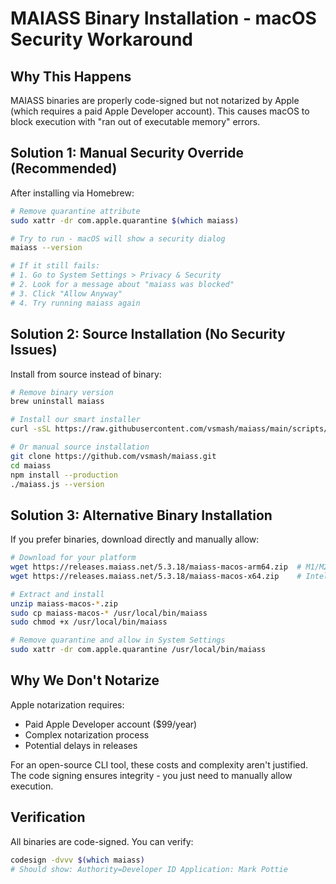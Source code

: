 # MAIASS Binary Installation - macOS Security Workaround

## Why This Happens
MAIASS binaries are properly code-signed but not notarized by Apple (which requires a paid Apple Developer account). This causes macOS to block execution with "ran out of executable memory" errors.

## Solution 1: Manual Security Override (Recommended)

After installing via Homebrew:

```bash
# Remove quarantine attribute
sudo xattr -dr com.apple.quarantine $(which maiass)

# Try to run - macOS will show a security dialog
maiass --version

# If it still fails:
# 1. Go to System Settings > Privacy & Security
# 2. Look for a message about "maiass was blocked"
# 3. Click "Allow Anyway"
# 4. Try running maiass again
```

## Solution 2: Source Installation (No Security Issues)

Install from source instead of binary:

```bash
# Remove binary version
brew uninstall maiass

# Install our smart installer
curl -sSL https://raw.githubusercontent.com/vsmash/maiass/main/scripts/install-with-node.sh | bash

# Or manual source installation
git clone https://github.com/vsmash/maiass.git
cd maiass
npm install --production
./maiass.js --version
```

## Solution 3: Alternative Binary Installation

If you prefer binaries, download directly and manually allow:

```bash
# Download for your platform
wget https://releases.maiass.net/5.3.18/maiass-macos-arm64.zip  # M1/M2 Macs
wget https://releases.maiass.net/5.3.18/maiass-macos-x64.zip    # Intel Macs

# Extract and install
unzip maiass-macos-*.zip
sudo cp maiass-macos-* /usr/local/bin/maiass
sudo chmod +x /usr/local/bin/maiass

# Remove quarantine and allow in System Settings
sudo xattr -dr com.apple.quarantine /usr/local/bin/maiass
```

## Why We Don't Notarize

Apple notarization requires:
- Paid Apple Developer account ($99/year)
- Complex notarization process
- Potential delays in releases

For an open-source CLI tool, these costs and complexity aren't justified. The code signing ensures integrity - you just need to manually allow execution.

## Verification

All binaries are code-signed. You can verify:

```bash
codesign -dvvv $(which maiass)
# Should show: Authority=Developer ID Application: Mark Pottie
```
